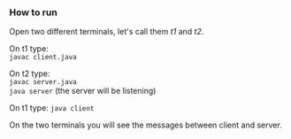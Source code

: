 ### How to run
Open two different terminals, let's call them *t1* and *t2*.

On t1 type:\
`javac client.java`

On t2 type:\
`javac server.java`\
`java server` (the server will be listening) 

On t1 type:
`java client`

On the two terminals you will see the messages between client and server.